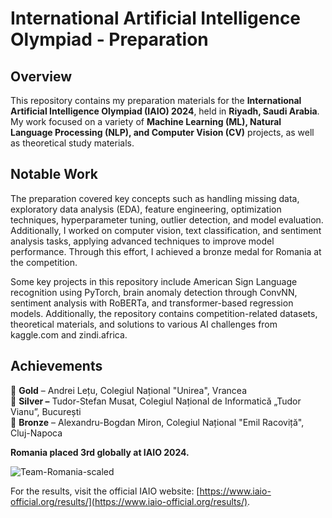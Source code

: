 # International Artificial Intelligence Olympiad - Preparation

## Overview

This repository contains my preparation materials for the **International Artificial Intelligence Olympiad (IAIO) 2024**, held in **Riyadh, Saudi Arabia**. My work focused on a variety of **Machine Learning (ML), Natural Language Processing (NLP), and Computer Vision (CV)** projects, as well as theoretical study materials.&#x20;

## Notable Work

The preparation covered key concepts such as handling missing data, exploratory data analysis (EDA), feature engineering, optimization techniques, hyperparameter tuning, outlier detection, and model evaluation. Additionally, I worked on computer vision, text classification, and sentiment analysis tasks, applying advanced techniques to improve model performance. Through this effort, I achieved a bronze medal for Romania at the competition.

Some key projects in this repository include American Sign Language recognition using PyTorch, brain anomaly detection through ConvNN, sentiment analysis with RoBERTa, and transformer-based regression models. Additionally, the repository contains competition-related datasets, theoretical materials, and solutions to various AI challenges from kaggle.com and zindi.africa.

## Achievements

🏅 **Gold** – Andrei Lețu, Colegiul Național "Unirea", Vrancea\
🥈 **Silver –** Tudor-Stefan Musat, Colegiul Național de Informatică „Tudor Vianu”, București\
🥉 **Bronze** – Alexandru-Bogdan Miron, Colegiul Național "Emil Racoviță", Cluj-Napoca

**Romania placed 3rd globally at IAIO 2024.**


![Team-Romania-scaled](https://github.com/user-attachments/assets/27df7b68-b4d9-4e0a-8487-c52f558bb923)


For the results, visit the official IAIO website: [https://www.iaio-official.org/results/](https://www.iaio-official.org/results/).


